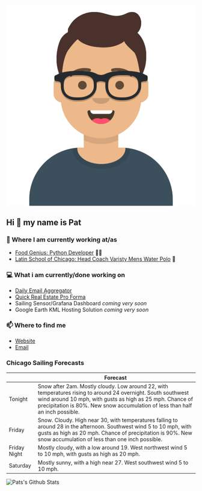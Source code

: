 [![Social banner for p-j-falconer](https://raw.githubusercontent.com/P-J-FALCONER/P-J-FALCONER/master/assets/avataaars.svg)](https://patfalconer.com/)
## Hi :wave: my name is Pat

### 💼 Where I am currently working at/as
- [Food Genius: Python Developer](https://getfoodgenius.com/) 🍔🐍
- [Latin School of Chicago: Head Coach Varisty Mens Water Polo](https://www.latinschool.org/) 🤽


### 💻 What i am currently/done working on
 - [Daily Email Aggregator](https://github.com/P-J-FALCONER/dott_daily_mail)
 - [Quick Real Estate Pro Forma](https://github.com/P-J-FALCONER/henry)
 - Sailing Sensor/Grafana Dashboard *coming very soon*
 - Google Earth KML Hosting Solution *coming very soon*

### 📫 Where to find me
 - [Website](https://patfalconer.com/)
 - [Email](mailto:patrick.j.falconer@gmail.com)


### Chicago Sailing Forecasts
|   | Forecast  |
|---|---|
| Tonight | Snow after 2am. Mostly cloudy. Low around 22, with temperatures rising to around 24 overnight. South southwest wind around 10 mph, with gusts as high as 25 mph. Chance of precipitation is 80%. New snow accumulation of less than half an inch possible. |
| Friday | Snow. Cloudy. High near 30, with temperatures falling to around 28 in the afternoon. Southwest wind 5 to 10 mph, with gusts as high as 20 mph. Chance of precipitation is 90%. New snow accumulation of less than one inch possible. |
| Friday Night | Mostly cloudy, with a low around 19. West northwest wind 5 to 10 mph, with gusts as high as 20 mph. |
| Saturday | Mostly sunny, with a high near 27. West southwest wind 5 to 10 mph. |

![Pats's Github Stats](https://github-readme-stats.vercel.app/api?username=p-j-falconer&show_icons=true&theme=radical)
